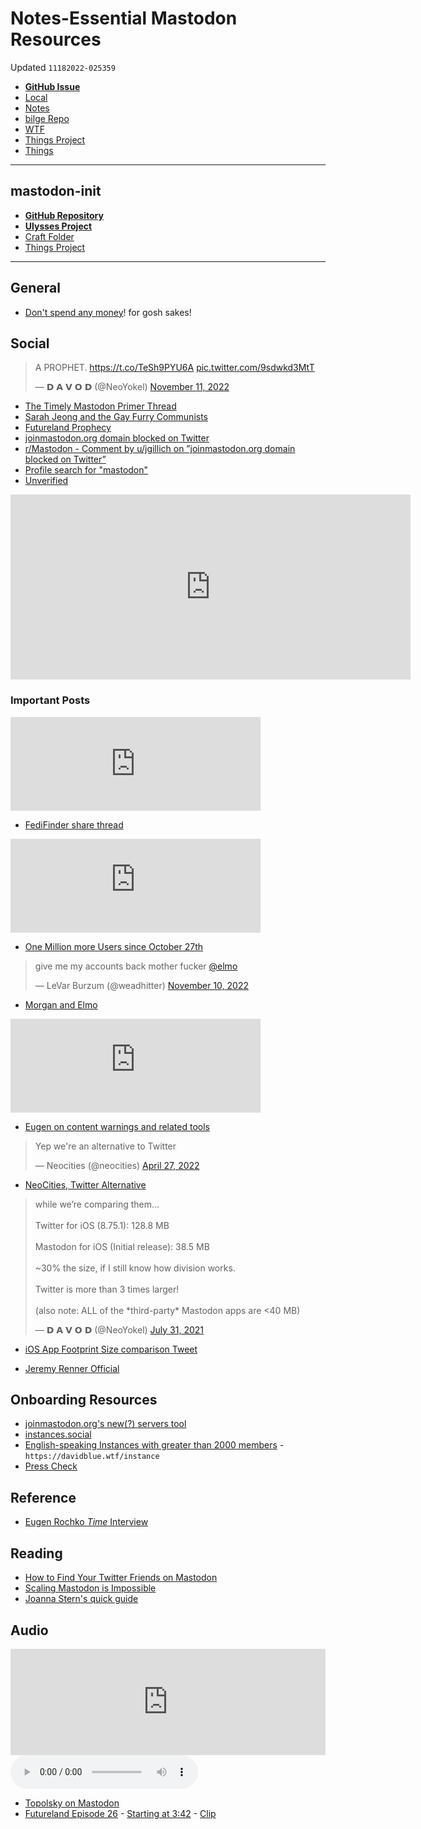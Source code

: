 # Notes-Essential Mastodon Resources
Updated `11182022-025359`

- [**GitHub Issue**](https://github.com/extratone/bilge/issues/373)
- [Local](shareddocuments:///private/var/mobile/Library/Mobile%20Documents/com~apple~CloudDocs/Written/E8D50F05-FEC0-4B30-8E34-3E9F262E1FD8.md)
- [Notes](drafts://open?uuid=E8D50F05-FEC0-4B30-8E34-3E9F262E1FD8)
- [bilge Repo](working-copy://open?repo=bilge)
- [WTF](https://davidblue.wtf/drafts/E8D50F05-FEC0-4B30-8E34-3E9F262E1FD8.html)
- [Things Project](things:///show?id=PySxdkqHqDMdkgSk9EaTHz)
- [Things](things:///show?id=4KQBNsP8q2VtfDoYf8xtPa)

---

## mastodon-init

- [**GitHub Repository**](https://github.com/extratone/mastodon-init)
- [**Ulysses Project**](ulysses://x-callback-url/open?id=cgyVEq9nT0OILTo9QywSbg)
- [Craft Folder](craftdocs://openfolder?folderId=D18A9485-256D-4C5B-B1B0-6464C5D8ED09&spaceId=9155d3fa-3d23-957d-1fe5-b0db13f3145f)
- [Things Project](things:///show?id=PySxdkqHqDMdkgSk9EaTHz)

---

## General 

- [Don't spend any money](https://twitter.com/NeoYokel/status/1593282382886744064)! for gosh sakes!

## Social

<blockquote class="twitter-tweet"><p lang="hu" dir="ltr">A PROPHET. <a href="https://t.co/TeSh9PYU6A">https://t.co/TeSh9PYU6A</a> <a href="https://t.co/9sdwkd3MtT">pic.twitter.com/9sdwkd3MtT</a></p>&mdash; 𝗗 𝗔 𝗩 𝗢 𝗗 (@NeoYokel) <a href="https://twitter.com/NeoYokel/status/1590892649208127488?ref_src=twsrc%5Etfw">November 11, 2022</a></blockquote> <script async src="https://platform.twitter.com/widgets.js" charset="utf-8"></script>

- [The Timely Mastodon Primer Thread](drafts://open?uuid=6D0765CA-FF35-4487-B154-B37C2D27C94C)
- [Sarah Jeong and the Gay Furry Communists](https://twitter.com/sarahjeong/status/852818263599849474)
- [Futureland Prophecy](https://twitter.com/NeoYokel/status/1590892649208127488)
- [joinmastodon.org domain blocked on Twitter](https://twitter.com/mattbirchler/status/1593388379739414529)
- [r/Mastodon - Comment by u/jgillich on ”joinmastodon.org domain blocked on Twitter”](https://www.reddit.com/r/Mastodon/comments/yv69r0/psa_for_newbies_mastodon_is_to_twitter_as_email/)
- [Profile search for "mastodon"](https://twitter.com/search?q=%22mastodon%22%20%40neoyokel&src=typed_query&f=live)
- [Unverified](https://mastodon.social/@DavidBlue/108269167322049078)

<iframe id="reddit-embed" src="https://www.redditmedia.com/r/Mastodon/comments/yv69r0/psa_for_newbies_mastodon_is_to_twitter_as_email/?ref_source=embed&amp;ref=share&amp;embed=true" sandbox="allow-scripts allow-same-origin allow-popups" style="border: none;" height="296" width="640" scrolling="no"></iframe>

### Important Posts

<iframe src="https://vis.social/@Luca/109253908218072543/embed" class="mastodon-embed" style="max-width: 100%; border: 0" width="400" allowfullscreen="allowfullscreen"></iframe><script src="https://static-cdn.mastodon.social/embed.js" async="async"></script>

- [FediFinder share thread](https://vis.social/@Luca/109253908218072543)

<iframe src="https://mastodon.social/@Gargron/109330358838921654/embed" class="mastodon-embed" style="max-width: 100%; border: 0" width="400" allowfullscreen="allowfullscreen"></iframe><script src="https://static-cdn.mastodon.social/embed.js" async="async"></script>

- [One Million more Users since October 27th](https://mastodon.social/@Gargron/109330358838921654)

<blockquote class="twitter-tweet"><p lang="en" dir="ltr">give me my accounts back mother fucker <a href="https://twitter.com/elmo?ref_src=twsrc%5Etfw">@elmo</a></p>&mdash; LeVar Burzum (@weadhitter) <a href="https://twitter.com/weadhitter/status/1590736202205777920?ref_src=twsrc%5Etfw">November 10, 2022</a></blockquote> <script async src="https://platform.twitter.com/widgets.js" charset="utf-8"></script>

- [Morgan and Elmo](https://twitter.com/weadhitter/status/1590736202205777920)

<iframe src="https://mastodon.social/@Gargron/109323056922301691/embed" class="mastodon-embed" style="max-width: 100%; border: 0" width="400" allowfullscreen="allowfullscreen"></iframe><script src="https://static-cdn.mastodon.social/embed.js" async="async"></script>

- [Eugen on content warnings and related tools](https://mastodon.social/@Gargron/109323056922301691)

<blockquote class="twitter-tweet"><p lang="en" dir="ltr">Yep we&#39;re an alternative to Twitter</p>&mdash; Neocities (@neocities) <a href="https://twitter.com/neocities/status/1519140580705677313?ref_src=twsrc%5Etfw">April 27, 2022</a></blockquote> <script async src="https://platform.twitter.com/widgets.js" charset="utf-8"></script>

- [NeoCities, Twitter Alternative](https://twitter.com/neocities/status/1519140580705677313)

<blockquote class="twitter-tweet"><p lang="en" dir="ltr">while we’re comparing them…<br><br>Twitter for iOS (8.75.1): 128.8 MB<br><br>Mastodon for iOS (Initial release): 38.5 MB<br><br>~30% the size, if I still know how division works. <br><br>Twitter is more than 3 times larger!<br><br>(also note: ALL of the *third-party* Mastodon apps are &lt;40 MB)</p>&mdash; 𝗗 𝗔 𝗩 𝗢 𝗗 (@NeoYokel) <a href="https://twitter.com/NeoYokel/status/1421468316368052232?ref_src=twsrc%5Etfw">July 31, 2021</a></blockquote> <script async src="https://platform.twitter.com/widgets.js" charset="utf-8"></script>

- [iOS App Footprint Size comparison Tweet](https://twitter.com/NeoYokel/status/1421468316368052232)

- [Jeremy Renner Official](https://twitter.com/bitethehan/status/1590926507777855488)

## Onboarding Resources

- [joinmastodon.org's new(?) servers tool](https://joinmastodon.org/servers)
- [instances.social](https://instances.social)
- [English-speaking Instances with greater than 2000 members](https://instances.social/list/advanced#lang=en&allowed=&prohibited=&min-users=2000&max-users=) - `https://davidblue.wtf/instance`
- [Press Check](https://www.presscheck.org)

## Reference

- [Eugen Rochko *Time* Interview](ulysses://x-callback-url/open?id=h4rmKpkeESdAM7Wei7HkAg)

## Reading

- [How to Find Your Twitter Friends on Mastodon](https://www.wired.com/story/how-to-find-twitter-friends-on-mastodon/)
- [Scaling Mastodon is Impossible](https://lucumr.pocoo.org/2022/11/14/scaling-mastodon/)
- [Joanna Stern's quick guide](https://tilde.town/~extratone/misc/sternmastodon)

## Audio

<iframe src="https://www.listennotes.com/podcasts/extratone-radio/federated-stigmoidoscopy-6koE2Lj7MpS/embed/" height="170px" width="100%" style="width: 1px; min-width: 100%;" loading="lazy" frameborder="0" scrolling="no"></iframe>

<audio controls>
  <source src="https://www.davidblue.bio/uploads/2022/526e532c62.m4a">
</audio>

- [Topolsky on Mastodon](https://www.davidblue.bio/uploads/2022/526e532c62.m4a)
- [Futureland Episode 26](https://www.listennotes.com/podcasts/extratone-radio/federated-stigmoidoscopy-6koE2Lj7MpS/) - [Starting at 3:42](https://lnns.co/JURfmbkEZgX/222) - [Clip](https://www.listennotes.com/podcast-clips/federated-stigmoidoscopy-futureland-episode-26-5bRYa_UNVSG/)